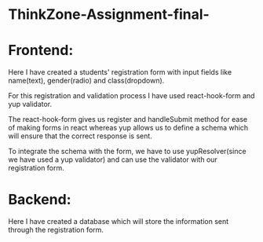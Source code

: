 # ThinkZone-Assignment-final-

# Frontend:
Here I have created a students' registration form with input fields like name(text), gender(radio) and class(dropdown).

For this registration and validation process I have used react-hook-form and yup validator.

The react-hook-form gives us register and handleSubmit method for ease of making forms in react whereas yup allows us to define a schema which will ensure that the correct response is sent.

To integrate the schema with the form, we have to use yupResolver(since we have used a yup validator) and can use the validator with our registration form.


# Backend:
Here I have created a database which will store the information sent through the registration form.

